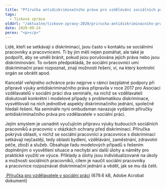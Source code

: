 ```yaml
---
title: "Příručka antidiskriminačního práva pro vzdělávání sociálních pracovníků a pracovnic"
tags:
  - Tisková zpráva
oldUrl: "/aktualne/tiskove-zpravy-2020/prirucka-antidiskriminacniho-prava-pro-vzdelavani-socialnich-pracovniku-a-pracovnic"
date: 2020-09-24
perex: "<p></p>"
---
```


<!-- imported from the old website -->

<p>Lidé, kteří se setkávají s diskriminací, jsou často v kontaktu se sociálními pracovníky a pracovnicemi. Ti by jim měli nejen pomáhat, ale také je podpořit, aby se uměli bránit, pokud jsou porušována jejich práva nebo jsou diskriminováni. To ovšem předpokládá, že sociální pracovníci umí diskriminační praxi rozpoznat, znají možnosti řešení, ví, na který kontrolní orgán se obrátit apod.</p> <p>Kancelář veřejného ochránce práv nejprve v rámci bezplatné podpory při přípravě výuky antidiskriminačního práva připravila v roce 2017 pro Asociaci vzdělavatelů v sociální práci dva semináře, na nichž se vzdělavateli diskutovali konkrétní i modelové případy s problematikou diskriminace, vysvětlovali na nich jednotlivé aspekty diskriminačního jednání, společně hledali řešení. Na semináře nyní ombudsman navazuje vydáním příručky antidiskriminačního práva pro vzdělavatele v sociální práci. </p><p> Jejím smyslem je usnadnit vyučujícím přípravu výuky budoucích sociálních pracovníků a pracovnic v otázkách ochrany před diskriminací. Příručka pokrývá oblasti, v nichž se sociální pracovníci a pracovnice s diskriminací setkávají nejčastěji, tedy oblasti bydlení, vzdělávání, zaměstnání, zdravotní péče, zboží a služeb. Obsahuje řadu modelových případů s řešením doplněným o vysvětlení situace a nechybí ani další úlohy a náměty pro praktické využití ve výuce. Příklady a úlohy jsou individualizované na úkoly a možnosti sociálních pracovníků, cílem je naučit sociální pracovníky a pracovnice rozpoznávat diskriminační jednání a vědět, jak se mu dá čelit.</p><p><a title="Otevření do nového okna" href="https://www.ochrance.cz/fileadmin/user_upload/DISKRIMINACE/aktuality/Prirucka-pro-vzdelavatele-v-socialni-praci.pdf" target="_blank"><img alt="" src="https://www.ochrance.cz/typo3/ext/od_linkdesc/icons/pdf.gif" class="od_linkdesc_icon" /> Příručka pro vzdělavatele v sociální práci</a> (679.6 kB, Adobe Acrobat dokument)</p>
